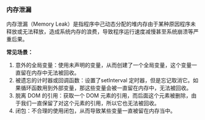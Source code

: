 ### 内存泄漏
内存泄漏（Memory Leak）是指程序中己动态分配的堆内存由于某种原因程序未释放或无法释放，造成系统内存的浪费，导致程序运行速度减慢甚至系统崩溃等严重后果。

**常见场景：**
1. 意外的全局变量：使用未声明的变量，从而创建了一个全局变量，这个变量一直留在内存中无法被回收。
2. 被遗忘的计时器或回调函数：设置了setInterval 定时器，但是忘记取消它。如果循环函数用到外部变量，那这些变量会被一直留在内存中，无法被回收。
3. 脱离 DOM 的引用：获取一个 DOM 元素的引用，而后面这个元素被删除，由于我们一直保留了对这个元素的引用，所以它也无法被回收。
4. 闭包：不合理的使用闭包，从而导致某些变量一直被留在内存当中。
